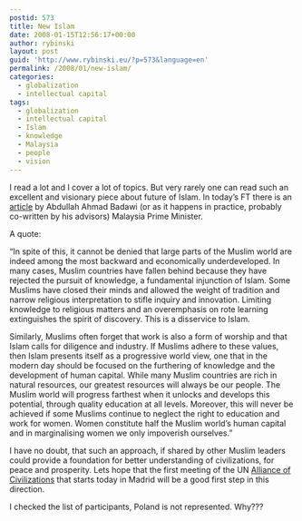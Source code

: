 ```yaml
---
postid: 573
title: New Islam
date: 2008-01-15T12:56:17+00:00
author: rybinski
layout: post
guid: 'http://www.rybinski.eu/?p=573&language=en'
permalink: /2008/01/new-islam/
categories:
  - globalization
  - intellectual capital
tags:
  - globalization
  - intellectual capital
  - Islam
  - knowledge
  - Malaysia
  - people
  - vision
---
```

I read a lot and I cover a lot of topics. But very rarely one can read such an excellent and visionary piece about future of Islam. In today’s FT there is an [article](http://www.ft.com/cms/s/0/70e4a02e-c30d-11dc-b617-0000779fd2ac.html) by Abdullah Ahmad Badawi (or as it happens in practice, probably co-written by his advisors) Malaysia Prime Minister.

<!--more-->

A quote:

“In spite of this, it cannot be denied that large parts of the Muslim world are indeed among the most backward and economically underdeveloped. In many cases, Muslim countries have fallen behind because they have rejected the pursuit of knowledge, a fundamental injunction of Islam. Some Muslims have closed their minds and allowed the weight of tradition and narrow religious interpretation to stifle inquiry and innovation. Limiting knowledge to religious matters and an overemphasis on rote learning extinguishes the spirit of discovery. This is a disservice to Islam.

Similarly, Muslims often forget that work is also a form of worship and that Islam calls for diligence and industry. If Muslims adhere to these values, then Islam presents itself as a progressive world view, one that in the modern day should be focused on the furthering of knowledge and the development of human capital. While many Muslim countries are rich in natural resources, our greatest resources will always be our people. The Muslim world will progress farthest when it unlocks and develops this potential, through quality education at all levels. Moreover, this will never be achieved if some Muslims continue to neglect the right to education and work for women. Women constitute half the Muslim world’s human capital and in marginalising women we only impoverish ourselves.”

I have no doubt, that such an approach, if shared by other Muslim leaders could provide a foundation for better understanding of civilizations, for peace and prosperity. Lets hope that the first meeting of the UN [Alliance of Civilizations](http://unaoc.org/content/view/116/73/lang,english/) that starts today in Madrid will be a good first step in this direction.

I checked the list of participants, Poland is not represented. Why???
